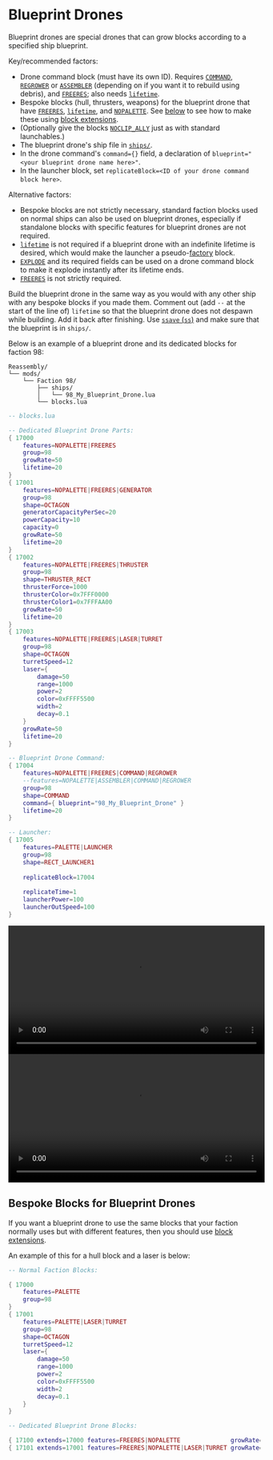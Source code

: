 # Blueprint Drones

Blueprint drones are special drones that can grow blocks according to a specified ship blueprint.

Key/recommended factors:
 - Drone command block (must have its own ID). Requires [`COMMAND`](./commands.md), [`REGROWER`](./commands.html?highlight=regrower) or [`ASSEMBLER`](./commands.html?highlight=assembler) (depending on if you want it to rebuild using debris), and [`FREERES`](./other_features_and_fields.md#commands-that-do-not-give-resources-on-death); also needs [`lifetime`](./blocks_with_lifetimes.md).
 - Bespoke blocks (hull, thrusters, weapons) for the blueprint drone that have [`FREERES`](./other_features_and_fields.md#commands-that-do-not-give-resources-on-death), [`lifetime`](./blocks_with_lifetimes.md), and [`NOPALETTE`](./getting_blocks_to_show_up_in_the_campaigns_databank.html?highlight=nopalette). See [below](./blueprint_drones.md#bespoke-blocks-for-blueprint-drones) to see how to make these using [block extensions](./block_extensions.md).
 - (Optionally give the blocks [`NOCLIP_ALLY`](./noclipping_blocks.html?highlight=noclip_ally) just as with standard launchables.)
 - The blueprint drone's ship file in [`ships/`](./mod_structure.html?highlight=ships/).
 - In the drone command's `command={}` field, a declaration of `blueprint="<your blueprint drone name here>"`.
 - In the launcher block, set `replicateBlock=<ID of your drone command block here>`.

Alternative factors:
 - Bespoke blocks are not strictly necessary, standard faction blocks used on normal ships can also be used on blueprint drones, especially if standalone blocks with specific features for blueprint drones are not required.
 - [`lifetime`](./blocks_with_lifetimes.md) is not required if a blueprint drone with an indefinite lifetime is desired, which would make the launcher a pseudo-[factory](./factories.md) block.
 - [`EXPLODE`](./explosive_blocks.md) and its required fields can be used on a drone command block to make it explode instantly after its lifetime ends.
 - [`FREERES`](./other_features_and_fields.md#commands-that-do-not-give-resources-on-death) is not strictly required.

Build the blueprint drone in the same way as you would with any other ship with any bespoke blocks if you made them. Comment out (add `--` at the start of the line of) `lifetime` so that the blueprint drone does not despawn while building. Add it back after finishing. Use [`ssave` (`ss`)](./sandbox_basics.md#saving-modded-ships) and make sure that the blueprint is in `ships/`.

Below is an example of a blueprint drone and its dedicated blocks for faction 98:

```
Reassembly/
└── mods/
    └── Faction 98/
        ├── ships/
        │   └── 98_My_Blueprint_Drone.lua
        └── blocks.lua
```

```lua
-- blocks.lua

-- Dedicated Blueprint Drone Parts:
{ 17000
	features=NOPALETTE|FREERES
	group=98
	growRate=50
	lifetime=20
}
{ 17001
	features=NOPALETTE|FREERES|GENERATOR
	group=98
	shape=OCTAGON
	generatorCapacityPerSec=20
	powerCapacity=10
	capacity=0
	growRate=50
	lifetime=20
}
{ 17002
	features=NOPALETTE|FREERES|THRUSTER
	group=98
	shape=THRUSTER_RECT
	thrusterForce=1000
	thrusterColor=0x7FFF0000
	thrusterColor1=0x7FFFAA00
	growRate=50
	lifetime=20
}
{ 17003
	features=NOPALETTE|FREERES|LASER|TURRET
	group=98
	shape=OCTAGON
	turretSpeed=12
	laser={
		damage=50
		range=1000
		power=2
		color=0xFFFF5500
		width=2
		decay=0.1
	}
	growRate=50
	lifetime=20
}

-- Blueprint Drone Command:
{ 17004
	features=NOPALETTE|FREERES|COMMAND|REGROWER
	--features=NOPALETTE|ASSEMBLER|COMMAND|REGROWER
	group=98
	shape=COMMAND
	command={ blueprint="98_My_Blueprint_Drone" }
	lifetime=20
}

-- Launcher:
{ 17005
	features=PALETTE|LAUNCHER
	group=98
	shape=RECT_LAUNCHER1
	
	replicateBlock=17004
	
    replicateTime=1
    launcherPower=100
    launcherOutSpeed=100
}
```

<video height=256 controls>
  <source src="diagrams/blueprint_drone.mp4" type="video/mp4">
  Your browser does not support the video tag.
</video>

<video height=256 controls>
  <source src="diagrams/blueprint_drone_deconstructing.mp4" type="video/mp4">
  Your browser does not support the video tag.
</video>

## Bespoke Blocks for Blueprint Drones

If you want a blueprint drone to use the same blocks that your faction normally uses but with different features, then you should use [block extensions](./block_extensions.md).

An example of this for a hull block and a laser is below:

```lua
-- Normal Faction Blocks:

{ 17000
	features=PALETTE
	group=98
}
{ 17001
	features=PALETTE|LASER|TURRET
	group=98
	shape=OCTAGON
	turretSpeed=12
	laser={
		damage=50
		range=1000
		power=2
		color=0xFFFF5500
		width=2
		decay=0.1
	}
}

-- Dedicated Blueprint Drone Blocks:

{ 17100 extends=17000 features=FREERES|NOPALETTE              growRate=50 lifetime=20 }
{ 17101 extends=17001 features=FREERES|NOPALETTE|LASER|TURRET growRate=50 lifetime=20 }
```